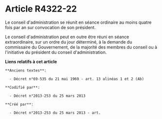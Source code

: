 # Article R4322-22

Le conseil d'administration se réunit en séance ordinaire au moins quatre fois par an sur convocation de son président.

Le conseil d'administration peut en outre être réuni en séance extraordinaire, sur un ordre du jour déterminé, à la demande
du commissaire du Gouvernement, de la majorité des membres du conseil ou à l'initiative du président du conseil
d'administration.

**Liens relatifs à cet article**

	**Anciens textes**:

	  - Décret n°69-535 du 21 mai 1969 - art. 13 alinéas 1 et 2 (Ab)

	**Codifié par**:

	  - Décret n°2013-253 du 25 mars 2013

	**Créé par**:

	  - Décret n°2013-253 du 25 mars 2013 - art.
